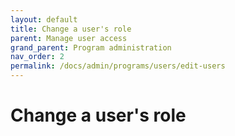 ```yaml
---
layout: default
title: Change a user's role
parent: Manage user access
grand_parent: Program administration
nav_order: 2
permalink: /docs/admin/programs/users/edit-users
---
```


# Change a user's role
